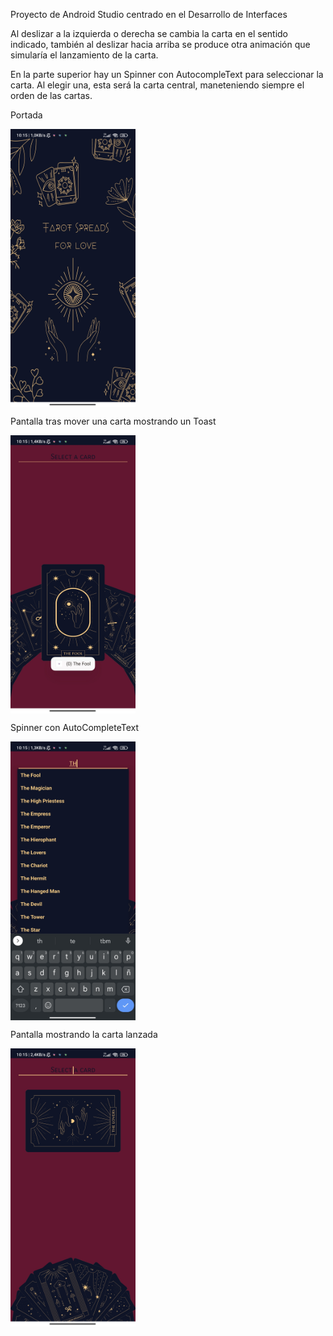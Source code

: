 Proyecto de Android Studio centrado en el Desarrollo de Interfaces

Al deslizar a la izquierda o derecha se cambia la carta en el sentido indicado, también al deslizar hacia arriba se produce otra animación que simularía el lanzamiento de la carta.

En la parte superior hay un Spinner con AutocompleText para seleccionar la carta. Al elegir una, esta será la carta central, maneteniendo siempre el orden de las cartas.

Portada

<img src="https://github.com/aitana-vidal/Android-Studio/blob/main/TarotCards/Screenshots/portada.jpg" style=" width:200px" align="center" alt="Portada"  >

Pantalla tras mover una carta mostrando un Toast

<img src="https://github.com/aitana-vidal/Android-Studio/blob/main/TarotCards/Screenshots/Toast.jpg" style=" width:200px" align="center" alt="Pantalla cartas con toast"  >

Spinner con AutoCompleteText

<img src="https://github.com/aitana-vidal/Android-Studio/blob/main/TarotCards/Screenshots/spinner.jpg" style=" width:200px" align="center" alt="Lista de cartas"  >

Pantalla mostrando la carta lanzada

<img src="https://github.com/aitana-vidal/Android-Studio/blob/main/TarotCards/Screenshots/animation1.jpg" style=" width:200px" align="center" alt="Pantalla con carta lanzada "  >
